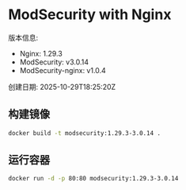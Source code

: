 # ModSecurity with Nginx

版本信息:
- Nginx: 1.29.3
- ModSecurity: v3.0.14
- ModSecurity-nginx: v1.0.4

创建日期: 2025-10-29T18:25:20Z

## 构建镜像

```bash
docker build -t modsecurity:1.29.3-3.0.14 .
```

## 运行容器

```bash
docker run -d -p 80:80 modsecurity:1.29.3-3.0.14
```
